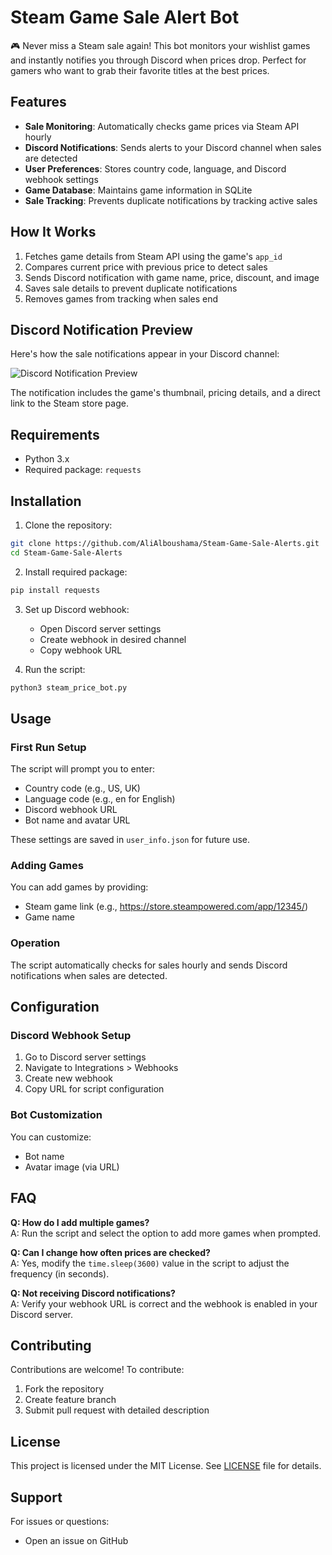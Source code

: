 # Steam Game Sale Alert Bot

🎮 Never miss a Steam sale again! This bot monitors your wishlist games and instantly notifies you through Discord when prices drop. Perfect for gamers who want to grab their favorite titles at the best prices.

## Features

- **Sale Monitoring**: Automatically checks game prices via Steam API hourly
- **Discord Notifications**: Sends alerts to your Discord channel when sales are detected
- **User Preferences**: Stores country code, language, and Discord webhook settings
- **Game Database**: Maintains game information in SQLite
- **Sale Tracking**: Prevents duplicate notifications by tracking active sales

## How It Works

1. Fetches game details from Steam API using the game's `app_id`
2. Compares current price with previous price to detect sales
3. Sends Discord notification with game name, price, discount, and image
4. Saves sale details to prevent duplicate notifications
5. Removes games from tracking when sales end

## Discord Notification Preview

Here's how the sale notifications appear in your Discord channel:

![Discord Notification Preview](https://files.catbox.moe/9eiuob.png)

The notification includes the game's thumbnail, pricing details, and a direct link to the Steam store page.

## Requirements

- Python 3.x
- Required package: `requests`

## Installation

1. Clone the repository:
```bash
git clone https://github.com/AliAlboushama/Steam-Game-Sale-Alerts.git
cd Steam-Game-Sale-Alerts
```

2. Install required package:
```bash
pip install requests
```

3. Set up Discord webhook:
   - Open Discord server settings
   - Create webhook in desired channel
   - Copy webhook URL

4. Run the script:
```bash
python3 steam_price_bot.py
```

## Usage

### First Run Setup

The script will prompt you to enter:
- Country code (e.g., US, UK)
- Language code (e.g., en for English)
- Discord webhook URL
- Bot name and avatar URL

These settings are saved in `user_info.json` for future use.

### Adding Games

You can add games by providing:
- Steam game link (e.g., https://store.steampowered.com/app/12345/)
- Game name

### Operation

The script automatically checks for sales hourly and sends Discord notifications when sales are detected.

## Configuration

### Discord Webhook Setup

1. Go to Discord server settings
2. Navigate to Integrations > Webhooks
3. Create new webhook
4. Copy URL for script configuration

### Bot Customization

You can customize:
- Bot name
- Avatar image (via URL)

## FAQ

**Q: How do I add multiple games?**  
A: Run the script and select the option to add more games when prompted.

**Q: Can I change how often prices are checked?**  
A: Yes, modify the `time.sleep(3600)` value in the script to adjust the frequency (in seconds).

**Q: Not receiving Discord notifications?**  
A: Verify your webhook URL is correct and the webhook is enabled in your Discord server.

## Contributing

Contributions are welcome! To contribute:

1. Fork the repository
2. Create feature branch
3. Submit pull request with detailed description

## License

This project is licensed under the MIT License. See [LICENSE](LICENSE) file for details.

## Support

For issues or questions:
- Open an issue on GitHub
